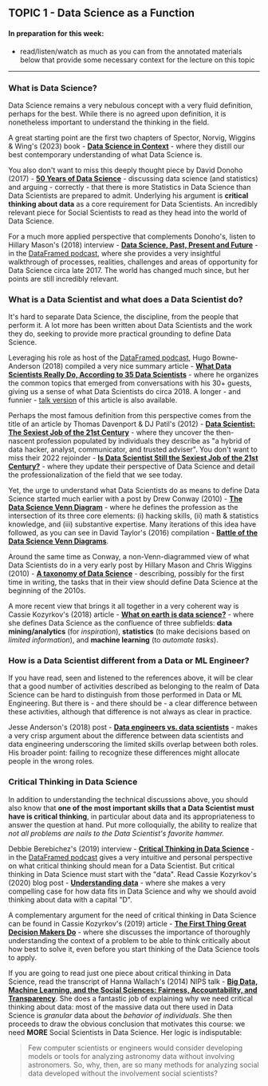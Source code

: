 ## TOPIC 1 - Data Science as a Function

#### In preparation for this week:
* read/listen/watch as much as you can from the annotated materials below that provide some necessary context for the lecture on this topic

---

### What is Data Science?

Data Science remains a very nebulous concept with a very fluid definition, perhaps for the best. While there is no agreed upon definition, it is nonetheless important to understand the thinking in the field.

A great starting point are the first two chapters of Spector, Norvig, Wiggins & Wing's (2023) book - [__Data Science in Context__](https://datascienceincontext.com/manuscript/)  - where they distill our best contemporary understanding of what Data Science is.

You also don't want to miss this deeply thought piece by David Donoho (2017) - [__50 Years of Data Science__](https://www.tandfonline.com/doi/full/10.1080/10618600.2017.1384734) - discussing data science (and statistics) and arguing - correctly - that there is more Statistics in Data Science than Data Scientists are prepared to admit. Underlying his argument is **critical thinking about data** as a core requirement for Data Scientists. An incredibly relevant piece for Social Scientists to read as they head into the world of Data Science. <!--(Almost 20 years earlier, Jeff Wu (1997) had argued in his Carver Lecture - [**Statistics = Data Science?**](http://www2.isye.gatech.edu/~jeffwu/presentations/datascience.pdf) - that Data Science would be a more appropriate name for Statistics given the empirical tasks that statisticians perform. You might enjoy this (2016) interview with him - [**A conversation with Jeff Wu**](https://projecteuclid.org/download/pdfview_1/euclid.ss/1484816590).)-->  

For a much more applied perspective that complements Donoho's, listen to Hillary Mason's (2018) interview - [__Data Science, Past, Present and Future__](https://soundcloud.com/dataframed/1-data-science-past-present-and-future) - in the [DataFramed podcast](https://soundcloud.com/dataframed), where she provides a very insightful walkthrough of processes, realities, challenges and areas of opportunity for Data Science circa late 2017. The world has changed much since, but her points are still incredibly relevant.

### What is a Data Scientist and what does a Data Scientist do?

It's hard to separate Data Science, the discipline, from the people that perform it. A lot more has been written about Data Scientists and the work they do, seeking to provide more practical grounding to define Data Science.

Leveraging his role as host of the [DataFramed podcast](https://soundcloud.com/dataframed), Hugo Bowne-Anderson (2018) compiled a very nice summary article - [__What Data Scientists Really Do, According to 35 Data Scientists__](https://hbr.org/2018/08/what-data-scientists-really-do-according-to-35-data-scientists) - where he organizes the common topics that emerged from conversations with his 30+ guests, giving us a sense of what Data Scientists do circa 2018. A longer - and funnier - [talk version](https://www.youtube.com/watch?v=vSFWw6n0CZs&feature=youtu.be) of this article is also available.

Perhaps the most famous definition from this perspective comes from the title of an article by Thomas Davenport & DJ Patil's (2012) - [__Data Scientist: The Sexiest Job of the 21st Century__](https://hbr.org/2012/10/data-scientist-the-sexiest-job-of-the-21st-century) - where they uncover the then-nascent profession populated by individuals they describe as "a hybrid of data hacker, analyst, communicator, and trusted adviser". You don't want to miss their 2022 rejoinder - [__Is Data Scientist Still the Sexiest Job of the 21st Century?__](https://hbr.org/2022/07/is-data-scientist-still-the-sexiest-job-of-the-21st-century) - where they update their perspective of Data Science and detail the professionalization of the field that we see today.

Yet, the urge to understand what Data Scientists do as means to define Data Science started much earlier with a post by Drew Conway (2010) - [__The Data Science Venn Diagram__](http://drewconway.com/zia/2013/3/26/the-data-science-venn-diagram) - where he defines the profession as the intersection of its three core elements: (i) hacking skills, (ii) math & statistics knowledge, and (iii) substantive expertise. Many iterations of this idea have followed, as you can see in David Taylor's (2016) compilation - [__Battle of the Data Science Venn Diagrams__](https://www.kdnuggets.com/2016/10/battle-data-science-venn-diagrams.html).

Around the same time as Conway, a non-Venn-diagrammed view of what Data Scientists do in a very early post by Hillary Mason and Chris Wiggins (2010) - [__A taxonomy of Data Science__](http://www.dataists.com/2010/09/a-taxonomy-of-data-science/) - describing, possibly for the first time in writing, the tasks that in their view should define Data Science at the beginning of the 2010s.

A more recent view that brings it all together in a very coherent way is Cassie Kozyrkov's (2018) article - [__What on earth is data science?__](https://hackernoon.com/what-on-earth-is-data-science-eb1237d8cb37) - where she defines Data Science as the confluence of three subfields: __data mining/analytics__ (for _inspiration_), __statistics__ (to make decisions based on _limited information_), and __machine learning__ (to _automate tasks_).  

### How is a Data Scientist different from a Data or ML Engineer?

If you have read, seen and listened to the references above, it will be clear that a good number of activities described as belonging to the realm of Data Science can be hard to distinguish from those performed in Data or ML Engineering. But there is - and there should be - a clear difference between these activities, although that difference is not always as clear in practice.

Jesse Anderson's (2018) post - [__Data engineers vs. data scientists__](https://www.oreilly.com/radar/data-engineers-vs-data-scientists/) - makes a very crisp argument about the difference between data scientists and data engineering underscoring the limited skills overlap between both roles. His broader point: failing to recognize these differences might allocate people in the wrong roles.

### Critical Thinking in Data Science

In addition to understanding the technical discussions above, you should also know that __one of the most important skills that a Data Scientist must have is critical thinking__, in particular about data and its appropriateness to answer the question at hand. Put more colloquially, the ability to realize that _not all problems are nails to the Data Scientist's favorite hammer._

Debbie Berebichez's (2019) interview - [__Critical Thinking in Data Science__](https://soundcloud.com/dataframed/critical-thinking-in-data-science) - in the [DataFramed podcast](https://soundcloud.com/dataframed) gives a very intuitive and personal perspective on what critical thinking should mean for a Data Scientist. But critical thinking in Data Science must start with the "data". Read Cassie Kozyrkov's (2020) blog post - [__Understanding data__](https://towardsdatascience.com/what-is-data-8f94ae3a56b4) - where she makes a very compelling case for how data fits in Data Science and why we should avoid thinking about data with a capital "D".

A complementary argument for the need of critical thinking in Data Science can be found in Cassie Kozyrkov's (2019) article - [__The First Thing Great Decision Makers Do__](https://hbr.org/2019/06/the-first-thing-great-decision-makers-do) - where she discusses the importance of thoroughly understanding the context of a problem to be able to think critically about how best to solve it, even before you start thinking of the Data Science tools to apply.

If you are going to read just one piece about critical thinking in Data Science, read the transcript of Hanna Wallach's (2014) NIPS talk - [__Big Data, Machine Learning, and the Social Sciences: Fairness, Accountability, and Transparency__](https://hannawallach.medium.com/big-data-machine-learning-and-the-social-sciences-927a8e20460d). She does a fantastic job of explaining why we need critical thinking about data: most of the massive data out there used in Data Science is _granular_ data about the _behavior of individuals_. She then proceeds to draw the obvious conclusion that motivates this course: we need __MORE__ Social Scientists in Data Science. Her logic is indisputable: 

> Few computer scientists or engineers would consider developing models or tools for analyzing astronomy data without involving astronomers. So, why, then, are so many methods for analyzing social data developed without the involvement social scientists?